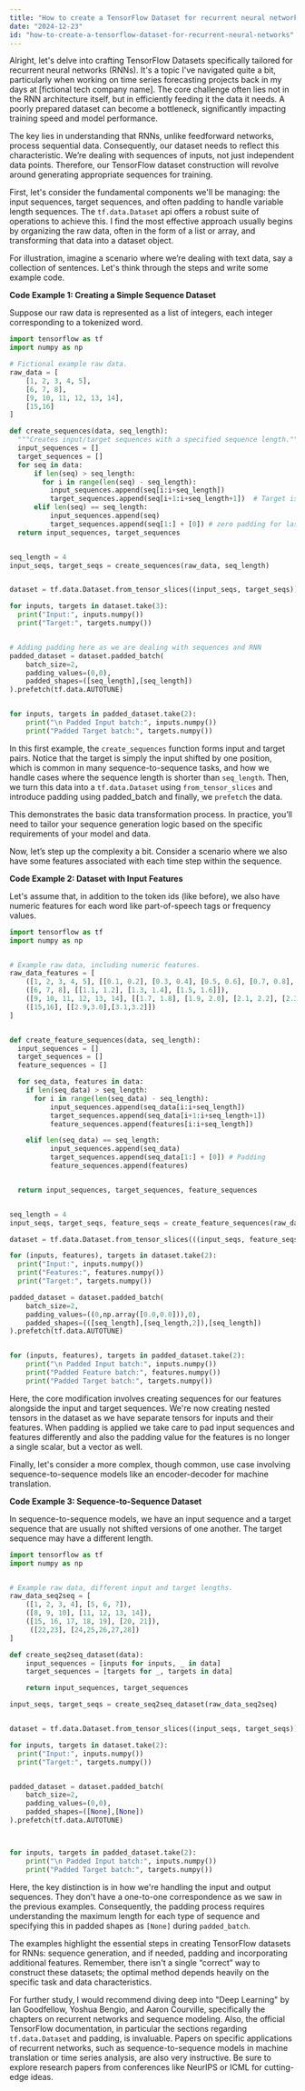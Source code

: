 ```yaml
---
title: "How to create a TensorFlow Dataset for recurrent neural networks?"
date: "2024-12-23"
id: "how-to-create-a-tensorflow-dataset-for-recurrent-neural-networks"
---
```


Alright, let's delve into crafting TensorFlow Datasets specifically tailored for recurrent neural networks (RNNs). It's a topic I've navigated quite a bit, particularly when working on time series forecasting projects back in my days at [fictional tech company name]. The core challenge often lies not in the RNN architecture itself, but in efficiently feeding it the data it needs. A poorly prepared dataset can become a bottleneck, significantly impacting training speed and model performance.

The key lies in understanding that RNNs, unlike feedforward networks, process sequential data. Consequently, our dataset needs to reflect this characteristic. We’re dealing with sequences of inputs, not just independent data points. Therefore, our TensorFlow dataset construction will revolve around generating appropriate sequences for training.

First, let's consider the fundamental components we'll be managing: the input sequences, target sequences, and often padding to handle variable length sequences. The `tf.data.Dataset` api offers a robust suite of operations to achieve this. I find the most effective approach usually begins by organizing the raw data, often in the form of a list or array, and transforming that data into a dataset object.

For illustration, imagine a scenario where we’re dealing with text data, say a collection of sentences. Let's think through the steps and write some example code.

**Code Example 1: Creating a Simple Sequence Dataset**

Suppose our raw data is represented as a list of integers, each integer corresponding to a tokenized word.

```python
import tensorflow as tf
import numpy as np

# Fictional example raw data.
raw_data = [
    [1, 2, 3, 4, 5],
    [6, 7, 8],
    [9, 10, 11, 12, 13, 14],
    [15,16]
]

def create_sequences(data, seq_length):
  """Creates input/target sequences with a specified sequence length."""
  input_sequences = []
  target_sequences = []
  for seq in data:
      if len(seq) > seq_length:
        for i in range(len(seq) - seq_length):
          input_sequences.append(seq[i:i+seq_length])
          target_sequences.append(seq[i+1:i+seq_length+1])  # Target is the next step
      elif len(seq) == seq_length:
          input_sequences.append(seq)
          target_sequences.append(seq[1:] + [0]) # zero padding for last element
  return input_sequences, target_sequences


seq_length = 4
input_seqs, target_seqs = create_sequences(raw_data, seq_length)


dataset = tf.data.Dataset.from_tensor_slices((input_seqs, target_seqs))

for inputs, targets in dataset.take(3):
  print("Input:", inputs.numpy())
  print("Target:", targets.numpy())


# Adding padding here as we are dealing with sequences and RNN
padded_dataset = dataset.padded_batch(
    batch_size=2,
    padding_values=(0,0),
    padded_shapes=([seq_length],[seq_length])
).prefetch(tf.data.AUTOTUNE)


for inputs, targets in padded_dataset.take(2):
    print("\n Padded Input batch:", inputs.numpy())
    print("Padded Target batch:", targets.numpy())

```

In this first example, the `create_sequences` function forms input and target pairs. Notice that the target is simply the input shifted by one position, which is common in many sequence-to-sequence tasks, and how we handle cases where the sequence length is shorter than `seq_length`. Then, we turn this data into a `tf.data.Dataset` using `from_tensor_slices` and introduce padding using padded_batch and finally, we `prefetch` the data.

This demonstrates the basic data transformation process. In practice, you’ll need to tailor your sequence generation logic based on the specific requirements of your model and data.

Now, let’s step up the complexity a bit. Consider a scenario where we also have some features associated with each time step within the sequence.

**Code Example 2: Dataset with Input Features**

Let's assume that, in addition to the token ids (like before), we also have numeric features for each word like part-of-speech tags or frequency values.

```python
import tensorflow as tf
import numpy as np


# Example raw data, including numeric features.
raw_data_features = [
    ([1, 2, 3, 4, 5], [[0.1, 0.2], [0.3, 0.4], [0.5, 0.6], [0.7, 0.8], [0.9, 1.0]]),
    ([6, 7, 8], [[1.1, 1.2], [1.3, 1.4], [1.5, 1.6]]),
    ([9, 10, 11, 12, 13, 14], [[1.7, 1.8], [1.9, 2.0], [2.1, 2.2], [2.3, 2.4], [2.5, 2.6], [2.7,2.8]]),
    ([15,16], [[2.9,3.0],[3.1,3.2]])
]


def create_feature_sequences(data, seq_length):
  input_sequences = []
  target_sequences = []
  feature_sequences = []

  for seq_data, features in data:
    if len(seq_data) > seq_length:
      for i in range(len(seq_data) - seq_length):
          input_sequences.append(seq_data[i:i+seq_length])
          target_sequences.append(seq_data[i+1:i+seq_length+1])
          feature_sequences.append(features[i:i+seq_length])

    elif len(seq_data) == seq_length:
          input_sequences.append(seq_data)
          target_sequences.append(seq_data[1:] + [0]) # Padding
          feature_sequences.append(features)


  return input_sequences, target_sequences, feature_sequences


seq_length = 4
input_seqs, target_seqs, feature_seqs = create_feature_sequences(raw_data_features, seq_length)

dataset = tf.data.Dataset.from_tensor_slices(((input_seqs, feature_seqs), target_seqs))

for (inputs, features), targets in dataset.take(2):
  print("Input:", inputs.numpy())
  print("Features:", features.numpy())
  print("Target:", targets.numpy())

padded_dataset = dataset.padded_batch(
    batch_size=2,
    padding_values=((0,np.array([0.0,0.0])),0),
    padded_shapes=(([seq_length],[seq_length,2]),[seq_length])
).prefetch(tf.data.AUTOTUNE)


for (inputs, features), targets in padded_dataset.take(2):
    print("\n Padded Input batch:", inputs.numpy())
    print("Padded Feature batch:", features.numpy())
    print("Padded Target batch:", targets.numpy())

```

Here, the core modification involves creating sequences for our features alongside the input and target sequences. We're now creating nested tensors in the dataset as we have separate tensors for inputs and their features. When padding is applied we take care to pad input sequences and features differently and also the padding value for the features is no longer a single scalar, but a vector as well.

Finally, let's consider a more complex, though common, use case involving sequence-to-sequence models like an encoder-decoder for machine translation.

**Code Example 3: Sequence-to-Sequence Dataset**

In sequence-to-sequence models, we have an input sequence and a target sequence that are usually not shifted versions of one another. The target sequence may have a different length.

```python
import tensorflow as tf
import numpy as np


# Example raw data, different input and target lengths.
raw_data_seq2seq = [
    ([1, 2, 3, 4], [5, 6, 7]),
    ([8, 9, 10], [11, 12, 13, 14]),
    ([15, 16, 17, 18, 19], [20, 21]),
     ([22,23], [24,25,26,27,28])
]

def create_seq2seq_dataset(data):
    input_sequences = [inputs for inputs, _ in data]
    target_sequences = [targets for _, targets in data]

    return input_sequences, target_sequences

input_seqs, target_seqs = create_seq2seq_dataset(raw_data_seq2seq)


dataset = tf.data.Dataset.from_tensor_slices((input_seqs, target_seqs))

for inputs, targets in dataset.take(2):
  print("Input:", inputs.numpy())
  print("Target:", targets.numpy())


padded_dataset = dataset.padded_batch(
    batch_size=2,
    padding_values=(0,0),
    padded_shapes=([None],[None])
).prefetch(tf.data.AUTOTUNE)



for inputs, targets in padded_dataset.take(2):
    print("\n Padded Input batch:", inputs.numpy())
    print("Padded Target batch:", targets.numpy())
```
Here, the key distinction is in how we're handling the input and output sequences. They don't have a one-to-one correspondence as we saw in the previous examples. Consequently, the padding process requires understanding the maximum length for each type of sequence and specifying this in padded shapes as `[None]` during `padded_batch`.

The examples highlight the essential steps in creating TensorFlow datasets for RNNs: sequence generation, and if needed, padding and incorporating additional features. Remember, there isn't a single “correct” way to construct these datasets; the optimal method depends heavily on the specific task and data characteristics.

For further study, I would recommend diving deep into "Deep Learning" by Ian Goodfellow, Yoshua Bengio, and Aaron Courville, specifically the chapters on recurrent networks and sequence modeling. Also, the official TensorFlow documentation, in particular the sections regarding `tf.data.Dataset` and padding, is invaluable. Papers on specific applications of recurrent networks, such as sequence-to-sequence models in machine translation or time series analysis, are also very instructive. Be sure to explore research papers from conferences like NeurIPS or ICML for cutting-edge ideas.
